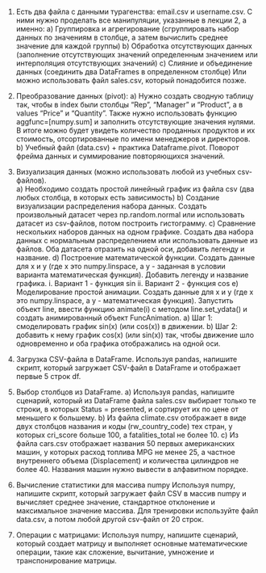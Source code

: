 1) Есть два файла с данными турагенства: email.csv и username.csv.  C ними нужно проделать все манипуляции, указанные в лекции 2, а именно:
a)	Группировка и агрегирование (сгруппировать набор данных по значениям в столбце, а затем вычислить среднее значение для каждой группы)
b)	Обработка отсутствующих данных (заполнение отсутствующих значений определенным значением или интерполяция отсутствующих значений)
c)	Слияние и объединение данных (соединить два DataFrames в определенном столбце)
Или можно использовать файл sales.csv, который понадобится позже.
2) Преобразование данных (pivot):
a) Нужно создать сводную таблицу так, чтобы в index были столбцы “Rep”, “Manager” и “Product”, а в values “Price” и “Quantity”. Также нужно использовать функцию aggfunc=[numpy.sum] и заполнить отсутствующие значения нулями. В итоге можно будет увидеть количество проданных продуктов и их стоимость, отсортированные по имени менеджеров и директоров.
b) Учебный файл (data.csv) + практика Dataframe.pivot. Поворот фрейма данных и суммирование повторяющихся значений.
3) Визуализация данных (можно использовать любой из учебных csv-файлов). 	
a) Необходимо создать простой линейный график из файла csv (два любых столбца, в которых есть зависимость)
b) Создание визуализации распределения набора данных. Создать произвольный датасет через np.random.normal или использовать датасет из csv-файлов, потом построить гистограмму. 
c) Сравнение нескольких наборов данных на одном графике. Создать два набора данных с нормальным распределением или использовать данные из файлов. Оба датасета отразить на одной оси, добавить легенду и название.
d) Построение математической функции. Создать данные для x и y (где x это numpy.linspace, а y - заданная в условии варианта математическая функция). Добавить легенду и название графика. 
i.	Вариант 1 - функция sin
ii.	Вариант 2 - функция cos
e) Моделирование простой анимации. Создать данные для x и y (где x это numpy.linspace, а y - математическая функция). Запустить объект line, ввести функцию animate(i) c методом line.set_ydata() и создать анимированный объект FuncAnimation.
a)	Шаг 1: смоделировать график sin(x) (или cos(x)) в движении.
b)	Шаг 2: добавить к нему график cos(x) (или sin(x)) так, чтобы движение шло одновременно и оба графика отображались на одной оси.

4) Загрузка CSV-файла в DataFrame. Используя pandas, напишите скрипт, который загружает CSV-файл в DataFrame и отображает первые 5 строк df.
5) Выбор столбцов из DataFrame. 
a)	Используя pandas, напишите сценарий, который из DataFrame файла sales.csv выбирает только те строки, в которых Status = presented, и сортирует их по цене от меньшего к большему.
b)	Из файла climate.csv отображает в виде двух столбцов названия и коды (rw_country_code) тех стран, у которых cri_score больше 100, а fatalities_total не более 10.
c)	Из файла cars.csv отображает названия 50 первых американских машин, у которых расход топлива MPG не менее 25, а частное внутреннего объема (Displacement) и количества цилиндров не более 40. Названия машин нужно вывести в алфавитном порядке.
6) Вычисление статистики для массива numpy
Используя numpy, напишите скрипт, который загружает файл CSV в массив numpy и вычисляет среднее значение, стандартное отклонение и максимальное значение массива. Для тренировки используйте файл data.csv, а потом любой другой csv-файл от 20 строк.
7) Операции с матрицами: Используя numpy, напишите сценарий, который создает матрицу и выполняет основные математические операции, такие как сложение, вычитание, умножение и транспонирование матрицы.

